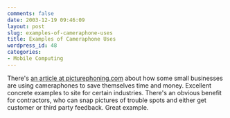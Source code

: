 ```yaml
---
comments: false
date: 2003-12-19 09:46:09
layout: post
slug: examples-of-cameraphone-uses
title: Examples of Cameraphone Uses
wordpress_id: 48
categories:
- Mobile Computing
---
```


There's [an article at picturephoning.com](http://www.textually.org/picturephoning/archives/002625.htm) about how some small businesses are using cameraphones to save themselves time and money. Excellent concrete examples to site for certain industries. There's an obvious benefit for contractors, who can snap pictures of trouble spots and either get customer or third party feedback. Great example.
